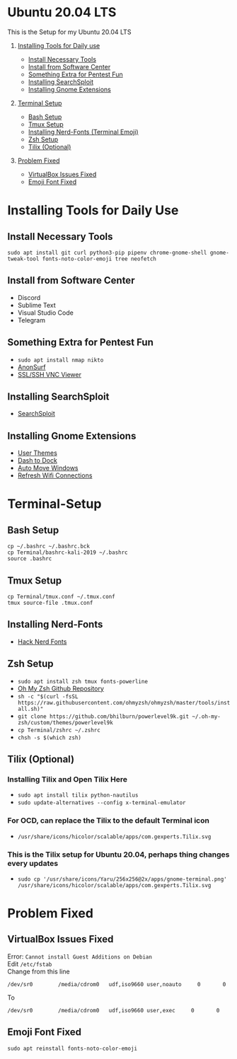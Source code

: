 # Ubuntu 20.04 LTS
This is the Setup for my Ubuntu 20.04 LTS

1. [Installing Tools for Daily use](#Installing-Tools-for-Daily-Use)
    - [Install Necessary Tools](#Install-Necessary-Tools)
    - [Install from Software Center](#Install-from-Software-Center)
    - [Something Extra for Pentest Fun](#Something-Extra-for-Pentest-Fun)
    - [Installing SearchSploit](#Installing-SearchSploit)
    - [Installing Gnome Extensions](#Installing-Gnome-Extensions)

2. [Terminal Setup](#Terminal-Setup)
    - [Bash Setup](#Bash-Setup)
    - [Tmux Setup](#Tmux-Setup)
    - [Installing Nerd-Fonts (Terminal Emoji)](#Installing-Nerd-Fonts)
    - [Zsh Setup](#Zsh-Setup)
    - [Tilix (Optional)](#tilix)
    
3. [Problem Fixed](#Problem-Fixed)
    - [VirtualBox Issues Fixed](#VirtualBox-Issues-Fixed)
    - [Emoji Font Fixed](#Emoji-Font-Fixed)
    
# Installing Tools for Daily Use
## Install Necessary Tools
`sudo apt install git curl python3-pip pipenv chrome-gnome-shell gnome-tweak-tool fonts-noto-color-emoji tree neofetch`

## Install from Software Center
- Discord
- Sublime Text
- Visual Studio Code
- Telegram

## Something Extra for Pentest Fun
- `sudo apt install nmap nikto`
- [AnonSurf](https://github.com/ParrotSec/anonsurf)
- [SSL/SSH VNC Viewer](http://ssvnc.sourceforge.net/)

## Installing SearchSploit
- [SearchSploit](https://github.com/offensive-security/exploitdb)

## Installing Gnome Extensions
- [User Themes](https://extensions.gnome.org/extension/19/user-themes/)
- [Dash to Dock](https://extensions.gnome.org/extension/307/dash-to-dock/)
- [Auto Move Windows](https://extensions.gnome.org/extension/16/auto-move-windows/)
- [Refresh Wifi Connections](https://extensions.gnome.org/extension/905/refresh-wifi-connections/)


# Terminal-Setup

<a name="bash-tmux"></a>
## Bash Setup
```
cp ~/.bashrc ~/.bashrc.bck
cp Terminal/bashrc-kali-2019 ~/.bashrc
source .bashrc
```
## Tmux Setup
```
cp Terminal/tmux.conf ~/.tmux.conf
tmux source-file .tmux.conf
```

## Installing Nerd-Fonts
- [Hack Nerd Fonts](https://github.com/ryanoasis/nerd-fonts/blob/master/patched-fonts/Hack/Regular/complete/Hack%20Regular%20Nerd%20Font%20Complete.ttf)

## Zsh Setup
- `sudo apt install zsh tmux fonts-powerline`
- [Oh My Zsh Github Repository](https://github.com/ohmyzsh/ohmyzsh)
- `sh -c "$(curl -fsSL https://raw.githubusercontent.com/ohmyzsh/ohmyzsh/master/tools/install.sh)"`  
- `git clone https://github.com/bhilburn/powerlevel9k.git ~/.oh-my-zsh/custom/themes/powerlevel9k`  
- `cp Terminal/zshrc ~/.zshrc`
- `chsh -s $(which zsh)`


<a name="tilix"></a>
## Tilix (Optional)
### Installing Tilix and Open Tilix Here
- `sudo apt install tilix python-nautilus`
- `sudo update-alternatives --config x-terminal-emulator`

### For OCD, can replace the Tilix to the default Terminal icon
- `/usr/share/icons/hicolor/scalable/apps/com.gexperts.Tilix.svg`

### This is the Tilix setup for Ubuntu 20.04, perhaps thing changes every updates  
- `sudo cp '/usr/share/icons/Yaru/256x256@2x/apps/gnome-terminal.png' /usr/share/icons/hicolor/scalable/apps/com.gexperts.Tilix.svg`


# Problem Fixed
## VirtualBox Issues Fixed
Error: `Cannot install Guest Additions on Debian`  
Edit `/etc/fstab`  
Change from this line  
```
/dev/sr0        /media/cdrom0   udf,iso9660 user,noauto     0       0
```

To  
```
/dev/sr0        /media/cdrom0   udf,iso9660 user,exec     0       0
```

## Emoji Font Fixed
`sudo apt reinstall fonts-noto-color-emoji`

